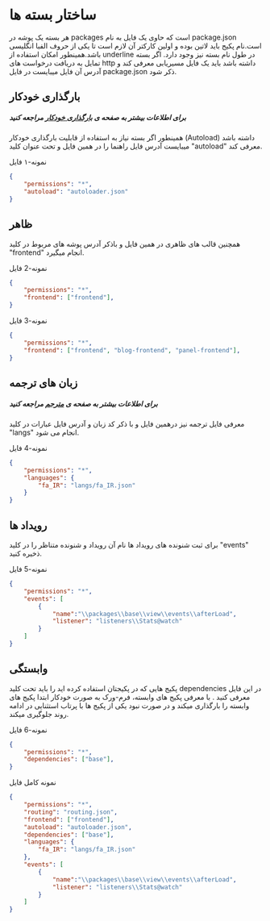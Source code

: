 # ساختار بسته ها
هر بسته یک پوشه در packages است که حاوی یک فایل به نام package.json است.نام پکیج باید لاتین بوده و اولین کارکتر آن لازم است تا یکی از 
حروف الفبا انگلیسی باشد.همینطور امکان استفاده از underline در طول نام بسته نیز وجود دارد.
اگر بسته تمایل به دریافت درخواست های http داشته باشد باید یک فایل مسیریابی معرفی کند و آدرس آن فایل میبایست در فایل package.json ذکر 
شود.

## بارگذاری خودکار
##### برای اطلاعات بیشتر به صفحه ی [بارگذاری خودکار](autoloader.md) مراجعه کنید
همینطور اگر بسته نیاز به استفاده از قابلیت بارگذاری خودکار (Autoload) داشته باشد میبایست آدرس فایل راهنما را در همین فایل و تحت عنوان کلید 
"autoload" معرفی کند.

نمونه-۱ فایل
```json
{
	"permissions": "*",
	"autoload": "autoloader.json"
}
```

## ظاهر
همچنین قالب های ظاهری در همین فایل و باذکر آدرس پوشه های مربوط در کلید "frontend" انجام میگیرد.

نمونه-2 فایل
```json
{
	"permissions": "*",
	"frontend": ["frontend"],
}
```

نمونه-3 فایل
```json
{
	"permissions": "*",
	"frontend": ["frontend", "blog-frontend", "panel-frontend"],
}
```

## زبان های ترجمه
##### برای اطلاعات بیشتر به صفحه ی [مترجم](translator.md) مراجعه کنید
معرفی فایل ترجمه نیز درهمین فایل و با ذکر کد زبان و آدرس فایل عبارات در کلید "langs" انجام می شود.

نمونه-4 فایل
```json
{
	"permissions": "*",
	"languages": {
		"fa_IR": "langs/fa_IR.json"
	}
}
```

## رویداد ها
برای ثبت شنونده های رویداد ها نام آن رویداد و شنونده متناظر را در کلید "events" ذخیره کنید.

نمونه-5 فایل
```json
{
	"permissions": "*",
	"events": [
		{
			"name":"\\packages\\base\\view\\events\\afterLoad",
			"listener": "listeners\\Stats@watch"
		}
	]
}
```

## وابستگی
پکیج هایی که در پکیجتان استفاده کرده اید را باید تحت کلید dependencies در این فایل معرفی کنید .
با معرفی پکیج های وابسته، فرم-ورک به صورت خودکار ابتدا پکیج های وابسته را بارگذاری میکند و در صورت نبود یکی از پکیج ها با پرتاب استثنایی در ادامه روند جلوگیری میکند.

نمونه-6 فایل
```json
{
	"permissions": "*",
	"dependencies": ["base"],
}
```

نمونه کامل فایل
```json
{
	"permissions": "*",
	"routing": "routing.json",
	"frontend": ["frontend"],
	"autoload": "autoloader.json",
	"dependencies": ["base"],
	"languages": {
		"fa_IR": "langs/fa_IR.json"
	},
	"events": [
		{
			"name":"\\packages\\base\\view\\events\\afterLoad",
			"listener": "listeners\\Stats@watch"
		}
	]
}
```

